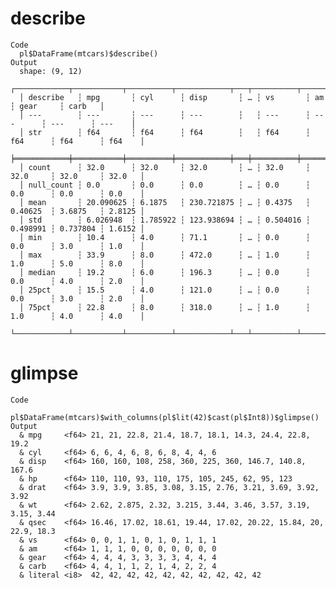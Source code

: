 # describe

    Code
      pl$DataFrame(mtcars)$describe()
    Output
      shape: (9, 12)
      ┌────────────┬───────────┬──────────┬────────────┬───┬──────────┬──────────┬──────────┬────────┐
      │ describe   ┆ mpg       ┆ cyl      ┆ disp       ┆ … ┆ vs       ┆ am       ┆ gear     ┆ carb   │
      │ ---        ┆ ---       ┆ ---      ┆ ---        ┆   ┆ ---      ┆ ---      ┆ ---      ┆ ---    │
      │ str        ┆ f64       ┆ f64      ┆ f64        ┆   ┆ f64      ┆ f64      ┆ f64      ┆ f64    │
      ╞════════════╪═══════════╪══════════╪════════════╪═══╪══════════╪══════════╪══════════╪════════╡
      │ count      ┆ 32.0      ┆ 32.0     ┆ 32.0       ┆ … ┆ 32.0     ┆ 32.0     ┆ 32.0     ┆ 32.0   │
      │ null_count ┆ 0.0       ┆ 0.0      ┆ 0.0        ┆ … ┆ 0.0      ┆ 0.0      ┆ 0.0      ┆ 0.0    │
      │ mean       ┆ 20.090625 ┆ 6.1875   ┆ 230.721875 ┆ … ┆ 0.4375   ┆ 0.40625  ┆ 3.6875   ┆ 2.8125 │
      │ std        ┆ 6.026948  ┆ 1.785922 ┆ 123.938694 ┆ … ┆ 0.504016 ┆ 0.498991 ┆ 0.737804 ┆ 1.6152 │
      │ min        ┆ 10.4      ┆ 4.0      ┆ 71.1       ┆ … ┆ 0.0      ┆ 0.0      ┆ 3.0      ┆ 1.0    │
      │ max        ┆ 33.9      ┆ 8.0      ┆ 472.0      ┆ … ┆ 1.0      ┆ 1.0      ┆ 5.0      ┆ 8.0    │
      │ median     ┆ 19.2      ┆ 6.0      ┆ 196.3      ┆ … ┆ 0.0      ┆ 0.0      ┆ 4.0      ┆ 2.0    │
      │ 25pct      ┆ 15.5      ┆ 4.0      ┆ 121.0      ┆ … ┆ 0.0      ┆ 0.0      ┆ 3.0      ┆ 2.0    │
      │ 75pct      ┆ 22.8      ┆ 8.0      ┆ 318.0      ┆ … ┆ 1.0      ┆ 1.0      ┆ 4.0      ┆ 4.0    │
      └────────────┴───────────┴──────────┴────────────┴───┴──────────┴──────────┴──────────┴────────┘

# glimpse

    Code
      pl$DataFrame(mtcars)$with_columns(pl$lit(42)$cast(pl$Int8))$glimpse()
    Output
      & mpg     <f64> 21, 21, 22.8, 21.4, 18.7, 18.1, 14.3, 24.4, 22.8, 19.2
      & cyl     <f64> 6, 6, 4, 6, 8, 6, 8, 4, 4, 6
      & disp    <f64> 160, 160, 108, 258, 360, 225, 360, 146.7, 140.8, 167.6
      & hp      <f64> 110, 110, 93, 110, 175, 105, 245, 62, 95, 123
      & drat    <f64> 3.9, 3.9, 3.85, 3.08, 3.15, 2.76, 3.21, 3.69, 3.92, 3.92
      & wt      <f64> 2.62, 2.875, 2.32, 3.215, 3.44, 3.46, 3.57, 3.19, 3.15, 3.44
      & qsec    <f64> 16.46, 17.02, 18.61, 19.44, 17.02, 20.22, 15.84, 20, 22.9, 18.3
      & vs      <f64> 0, 0, 1, 1, 0, 1, 0, 1, 1, 1
      & am      <f64> 1, 1, 1, 0, 0, 0, 0, 0, 0, 0
      & gear    <f64> 4, 4, 4, 3, 3, 3, 3, 4, 4, 4
      & carb    <f64> 4, 4, 1, 1, 2, 1, 4, 2, 2, 4
      & literal <i8>  42, 42, 42, 42, 42, 42, 42, 42, 42, 42

